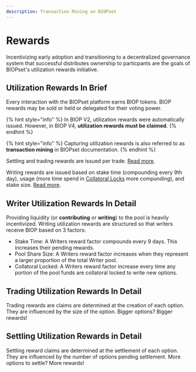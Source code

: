 ```yaml
---
description: Transaction Mining on BIOPset
---
```


# Rewards

Incentivizing early adoption and transitioning to a decentralized governance system that successful distributes ownership to particpants are the goals of BIOPset's utilization rewards initiative.

## Utilization Rewards In Brief

Every interaction with the BIOPset platform earns BIOP tokens. BIOP rewards may be sold or held or delegated for their voting power.

{% hint style="info" %}
In BIOP V2, utilization rewards were automatically issued. However, in BIOP V4, **utilization rewards must be claimed**.
{% endhint %}

{% hint style="info" %}
Capturing utilization rewards is also referred to as **transaction mining** in BIOPset documentation.
{% endhint %}

Settling and trading rewards are issued per trade. [Read more](https://docs.biopset.com/references/tokens/rewards#trading-utilization-rewards-in-detail).

Writing rewards are issued based on stake time \(compounding every 9th day\), usage \(more time spend in [Collatoral Locks](https://docs.biopset.com/theory/fundamentals/selling-options#collateral-locks) more compunding\), and stake size. [Read more](https://docs.biopset.com/references/tokens/rewards#writer-utilization-rewards-in-detail).

## Writer Utilization Rewards In Detail

Providing liquidity \(or **contributing** or **writing**\) to the pool is heavily incentivized. Writing utilization rewards are structured so that writers receive BIOP based on 3 factors:

* Stake Time: A Writers reward factor compounds every 9 days. This increases their pending rewards.
* Pool Share Size: A Writers reward factor increases when they represent a larger proportion of the total Writer pool.
* Collatoral Locked: A Writers reward factor increase every time any portion of the pool funds are collatoral locked to write new options.

## Trading Utilization Rewards In Detail

Trading rewards are claims are determined at the creation of each option. They are influenced by the size of the option. Bigger options? Bigger rewards!

## Settling Utilization Rewards in Detail

Settling reward claims are determined at the settlement of each option. They are influenced by the number of options pending settlement. More options to settle? More rewards!

